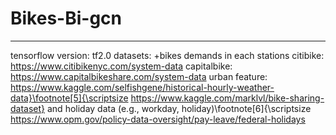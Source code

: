 # Bikes-Bi-gcn
 ------------------------
 tensorflow version: tf2.0
 datasets:
 +bikes demands in each stations
 citibike: https://www.citibikenyc.com/system-data
 capitalbike: https://www.capitalbikeshare.com/system-data
 urban feature:
 https://www.kaggle.com/selfishgene/historical-hourly-weather-data}\footnote[5]{\scriptsize https://www.kaggle.com/marklvl/bike-sharing-dataset} and holiday data (e.g., workday, holiday)\footnote[6]{\scriptsize https://www.opm.gov/policy-data-oversight/pay-leave/federal-holidays
